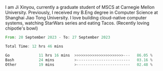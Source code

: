 I am Ji Xinyou, currently a graduate student of MSCS at Carnegie Mellon University. Previously, I received my B.Eng degree in Computer Science at Shanghai Jiao Tong University.
I love building cloud-native computer systems, watching StarWars series and eating Tacos. (Recently loving chipotle's bowl)

<!--START_SECTION:waka-->

```rust
From: 20 September 2023 - To: 27 September 2023

Total Time: 12 hrs 46 mins

Go             11 hrs 16 mins  >>>>>>>>>>>>>>>>>>>>>>---   86.05 %
Bash           24 mins         >------------------------   03.16 %
Other          19 mins         >------------------------   02.48 %
```

<!--END_SECTION:waka-->
